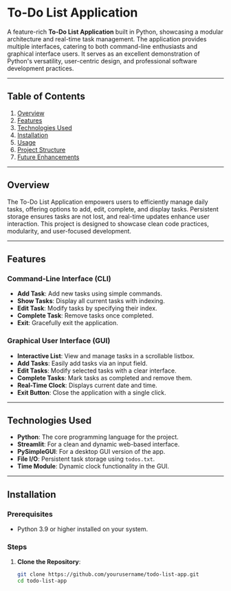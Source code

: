 # To-Do List Application

A feature-rich **To-Do List Application** built in Python, showcasing a modular architecture and real-time task management. The application provides multiple interfaces, catering to both command-line enthusiasts and graphical interface users. It serves as an excellent demonstration of Python's versatility, user-centric design, and professional software development practices.

---

## Table of Contents
1. [Overview](#overview)
2. [Features](#features)
3. [Technologies Used](#technologies-used)
4. [Installation](#installation)
5. [Usage](#usage)
6. [Project Structure](#project-structure)
7. [Future Enhancements](#future-enhancements)

---

## Overview

The To-Do List Application empowers users to efficiently manage daily tasks, offering options to add, edit, complete, and display tasks. Persistent storage ensures tasks are not lost, and real-time updates enhance user interaction. This project is designed to showcase clean code practices, modularity, and user-focused development.

---

## Features

### Command-Line Interface (CLI)
- **Add Task**: Add new tasks using simple commands.
- **Show Tasks**: Display all current tasks with indexing.
- **Edit Task**: Modify tasks by specifying their index.
- **Complete Task**: Remove tasks once completed.
- **Exit**: Gracefully exit the application.

### Graphical User Interface (GUI)
- **Interactive List**: View and manage tasks in a scrollable listbox.
- **Add Tasks**: Easily add tasks via an input field.
- **Edit Tasks**: Modify selected tasks with a clear interface.
- **Complete Tasks**: Mark tasks as completed and remove them.
- **Real-Time Clock**: Displays current date and time.
- **Exit Button**: Close the application with a single click.

---

## Technologies Used
- **Python**: The core programming language for the project.
- **Streamlit**: For a clean and dynamic web-based interface.
- **PySimpleGUI**: For a desktop GUI version of the app.
- **File I/O**: Persistent task storage using `todos.txt`.
- **Time Module**: Dynamic clock functionality in the GUI.

---

## Installation

### Prerequisites
- Python 3.9 or higher installed on your system.

### Steps
1. **Clone the Repository**:
   ```bash
   git clone https://github.com/yourusername/todo-list-app.git
   cd todo-list-app
